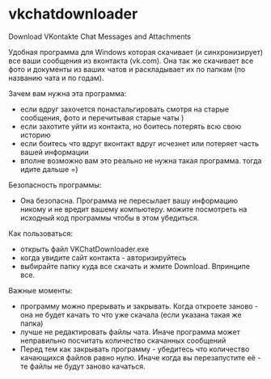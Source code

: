 # vkchatdownloader
Download VKontakte Chat Messages and Attachments

Удобная программа для Windows которая скачивает (и синхронизирует) все ваши сообщения из вконтакта (vk.com). Она так же скачивает все фото и документы из ваших чатов и раскладывает их по папкам (по названию чата и по годам).

Зачем вам нужна эта программа:
- если вдруг захочется понастальгировать смотря на старые сообщения, фото и перечитывая старые чаты )
- если захотите уйти из контакта, но боитесь потерять всю свою историю
- если боитесь что вдруг вконтакт вдруг исчезнет или потеряет часть вашей информации
- вполне возможно вам это реально не нужна такая программа. тогда идите дальше =)

Безопасность программы:
- Она безопасна. Программа не пересылает вашу информацию никому и не вредит вашему компьютеру. можите посмотреть на исходный код программы чтобы в этом убедиться.

Как пользоваться:
- открыть файл VKChatDownloader.exe
- когда увидите сайт контакта - авторизируйтесь
- выбирайте папку куда все скачать и жмите Download. Впринципе все.

Важные моменты:
- программу можно прерывать и закрывать. Когда откроете заново - она не будет качать то что уже скачала (если указана такая же папка)
- лучше не редактировать файлы чата. Иначе программа может неправильно посчитать количество скачанных сообщений
- Перед тем как закрывать программу - убедитесь что количество качающихся файлов равно нулю. Иначе когда вы перезапустите её - те файлы не будут заново качаться.
